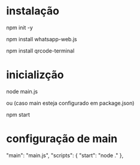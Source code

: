 # instalação

npm init -y

npm install whatsapp-web.js

npm install qrcode-terminal

# inicializção

node main.js

ou (caso main esteja configurado em package.json)

npm start

# configuração de main

"main": "main.js",
"scripts": {
  "start": "node ."
},
